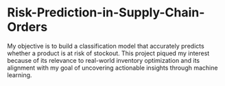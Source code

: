 # Risk-Prediction-in-Supply-Chain-Orders
My objective  is  to build a classification model that accurately predicts whether a product is at risk of stockout. This project piqued my interest because of its relevance to real-world inventory optimization and its alignment with my goal of uncovering actionable insights through machine learning.
